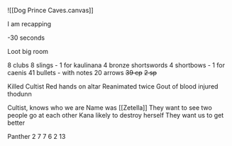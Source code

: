 ![[Dog Prince Caves.canvas]]

I am recapping

-30 seconds

Loot big room

8 clubs
8 slings - 1 for kaulinana
4 bronze shortswords
4 shortbows - 1 for caenis
41 bullets - with notes
20 arrows
~~39 cp~~
~~2 sp~~

Killed Cultist
Red hands on altar
Reanimated twice
Gout of blood injured thodunn


Cultist, knows who we are
Name was [[Zetella]]
They want to see two people go at each other
Kana likely to destroy herself
They want us to get better

Panther
2
7
7
6
2
13

